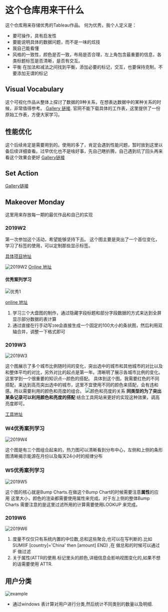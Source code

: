 # 这个仓库用来干什么

这个仓库用来存储优秀的Tableau作品。
何为优秀，我个人定义是：

- 要可操作，具有启发性
- 要能说明具体的数据问题，而不是一味的炫技
- 我自己能看懂
- 风格的一致性，颜色是否一致，布局是否合理，左上角包含最重要的信息，各类标题标签是否清晰，是否有交互。
- 平衡 在加法和减法之间找到平衡，添加必要的标记，交互，也要保持克制，不要添加无谓的标记

## Visual Vocabulary

这个可视化作品从整体上探讨了数据的9种关系，在想表达数据中的某种关系的时候，非常值得参考。
[Gallery 链接](https://public.tableau.com/en-us/s/gallery/visual-vocabulary).
官网不能下载具体的工作表，这里提供了一份原始工作表，方便大家学习。

## 性能优化

这个后续肯定是需要用到的。使用的多了，肯定会遇到性能问题，暂时放到这里以备后续详细查看。过早优化也不是啥好事，先自己瞎折腾，自己遇到坑了回头再来看这个效果会更好
[Gallery链接](https://public.tableau.com/zh-cn/s/gallery/tips-speeding-your-dashboards)

## Set Action

[Gallery链接](https://public.tableau.com/profile/lindsey.poulter8872#!/vizhome/SetActionDrilldown/ChooseaMetric)

## Makeover Monday

这里用来存放每一期的最优作品和自己的实现

### 2019W2

第一次参加这个活动，希望能够坚持下去。
这个图主要是突出了一个首位变化，学习了标签的使用，可以定制那些显示标签。

[具体项目地址](https://data.world/makeovermonday/2019w2)

![2019W2](https://blog-image-1257302654.cos.ap-guangzhou.myqcloud.com/blog/2019-01-13-124841.png)
[Online 地址](https://public.tableau.com/profile/.3287#!/vizhome/_27433/result?publish=yes)

#### 优秀案列学习

![优秀1](https://blog-image-1257302654.cos.ap-guangzhou.myqcloud.com/blog/2019-01-15-Freedom%20of%20the%20Press-1.png)

[online 地址](https://public.tableau.com/profile/meera6133#!/vizhome/MakeoverMonday_2019_Wk2_FOTP/FreedomofthePress?publish=yes)

1. 学习三个大盘图的制作，通过隐藏字段标题和部分字段数据的方式来达到全屏显示部分数据的表计算
2. 通过直接在行手动写`100`会直接生成一个固定的100大小的条状图，然后利用双轴合并，调整一下格式即可

### 2019W3

![2019W3](https://blog-image-1257302654.cos.ap-guangzhou.myqcloud.com/blog/2019-01-15-%E4%BB%AA%E8%A1%A8%E6%9D%BF%201.png)

这个图展示了多个城市比例随时间的变化，突出选中的城市和其他城市的对比以及和整体平均的对比，另外对比的起点是第一年。清晰明了展示各城市比例的变化。
这里学到一个很重要的知识点--颜色的搭配。
具体到这个图。我需要红色的不同搭配，来达到高亮突出选中的城市，这里不宜使用不同的颜色来搭配，会有违和感。所以需要利用的颜色和亮度的组合。
![颜色和亮度的关系](https://blog-image-1257302654.cos.ap-guangzhou.myqcloud.com/blog/2019-01-15-115741.png)
**同类型的为了突出某条记录可以利用颜色和亮度的搭配**
结合工具网站来更好的实现这种效果，调高亮度即可。

[工具地址](http://www.mb5u.com/tool/peise/)

### W4优秀案列学习

![2019W4](https://blog-image-1257302654.cos.ap-guangzhou.myqcloud.com/blog/2019-02-21-result2.png)

这个图是有三个图组合起来的，热力图可以清晰看到分布中心，左侧和上侧的条形图清晰揭示能源在月份以及每天24小时的规律分布

### W5优秀案列学习

![2019W5](https://blog-image-1257302654.cos.ap-guangzhou.myqcloud.com/blog/2019-02-22-DESI%20Rank.png)

这个图的核心就是Bump Charts.在做这个Bump Chart的时候需要注意**属性**的应用
这里大小，颜色的渲染都需要使用属性来完成。对于左上侧的整体Bump Charts 需要注意的是这里过滤所用的计算需要使用LOOKUP 来完成。

### 2019W6
![2019W6](https://blog-image-1257302654.cos.ap-guangzhou.myqcloud.com/blog/2019-03-01-result%20-2--1.png)

1. 度量不仅仅只有系统内置的中位数,总和这些聚合,也可以在写判断的.比如SUM(IF [country]='China' then [amount] END) ,在 做总和的时候可以通过 IF 做过滤
2. 关于属性(ATTR的使用.标记里头的颜色,详细信息会影响视图变化的,如果不想的话需要使用 ATTR.

## 用户分类

![example](https://blog-image-1257302654.cos.ap-guangzhou.myqcloud.com/blog/2019-07-10-012106.jpg)

- 通过windows 表计算对用户进行分类,然后统计不同类别的数量以及明细.
